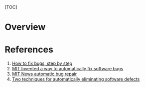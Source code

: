 [TOC]

# Overview

# References
1. [How to fix bugs, step by step][1]
2. [MIT Invented a way to automatically fix software bugs][2]
3. [MIT News automatic bug repair][3]
4. [Two techniques for automatically eliminating software defects][4]

[1]: http://www.yacoset.com/Home/how-to-fix-bugs-step-by-step "How to fix bugs, step by step"
[2]: http://gizmodo.com/mit-invented-a-way-to-fix-software-bugs-autonomously-wi-1714669000 "MIT invented a way to automatically fix software bugs"
[3]: http://news.mit.edu/2015/automatic-code-bug-repair-0629 "MIT News automatic bug repair"
[4]: http://www.srl.inf.ethz.ch/workshop2014/eth-rinard.pdf "Two techniques for automatically eliminating software defects"
